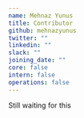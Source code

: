 ```yaml
---
name: Mehnaz Yunus
title: Contributor
github: mehnazyunus
twitter: ""
linkedin: ""
slack: ""
joining_date: ""
core: false
intern: false
operations: false
---
```


Still waiting for this
